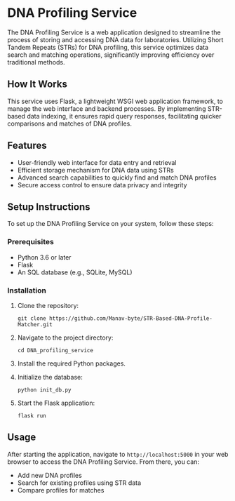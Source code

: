 
# DNA Profiling Service

The DNA Profiling Service is a web application designed to streamline the process of storing and accessing DNA data for laboratories. Utilizing Short Tandem Repeats (STRs) for DNA profiling, this service optimizes data search and matching operations, significantly improving efficiency over traditional methods.

## How It Works
This service uses Flask, a lightweight WSGI web application framework, to manage the web interface and backend processes. By implementing STR-based data indexing, it ensures rapid query responses, facilitating quicker comparisons and matches of DNA profiles.

## Features
- User-friendly web interface for data entry and retrieval
- Efficient storage mechanism for DNA data using STRs
- Advanced search capabilities to quickly find and match DNA profiles
- Secure access control to ensure data privacy and integrity

## Setup Instructions
To set up the DNA Profiling Service on your system, follow these steps:

### Prerequisites
- Python 3.6 or later
- Flask
- An SQL database (e.g., SQLite, MySQL)

### Installation
1. Clone the repository:
   ```
   git clone https://github.com/Manav-byte/STR-Based-DNA-Profile-Matcher.git
   ```
2. Navigate to the project directory:
   ```
   cd DNA_profiling_service
   ```
3. Install the required Python packages.

4. Initialize the database:
   ```
   python init_db.py
   ```
5. Start the Flask application:
   ```
   flask run
   ```

## Usage
After starting the application, navigate to `http://localhost:5000` in your web browser to access the DNA Profiling Service. From there, you can:

- Add new DNA profiles
- Search for existing profiles using STR data
- Compare profiles for matches
